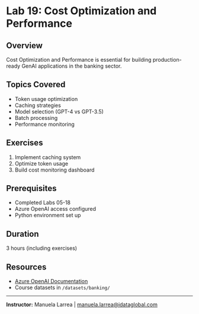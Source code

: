 # Lab 19: Cost Optimization and Performance

## Overview

Cost Optimization and Performance is essential for building production-ready GenAI applications in the banking sector.

## Topics Covered

- Token usage optimization
- Caching strategies
- Model selection (GPT-4 vs GPT-3.5)
- Batch processing
- Performance monitoring

## Exercises

1. Implement caching system
2. Optimize token usage
3. Build cost monitoring dashboard

## Prerequisites

- Completed Labs 05-18
- Azure OpenAI access configured
- Python environment set up

## Duration

3 hours (including exercises)

## Resources

- [Azure OpenAI Documentation](https://learn.microsoft.com/azure/ai-services/openai/)
- Course datasets in `/datasets/banking/`

---

**Instructor:** Manuela Larrea | manuela.larrea@idataglobal.com
